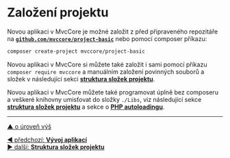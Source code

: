 # Založení projektu

Novou aplikaci v MvcCore je možné založit z před připraveného repozitáře
na [**`github.com/mvccore/project-basic`**](https://github.com/mvccore/project-basic) 
nebo pomocí composer příkazu:
```sh
composer create-project mvccore/project-basic
```

Novou aplikaci v MvcCore si můžete také založit i sami pomocí příkazu `composer require mvccore`
a manuálním založení povinných souborů a složek v následující sekci [**struktura složek projektu**](../structure/README.md).

Novou aplikaci v MvcCore můžete také programovat úplně bez composeru
a veškeré knihovny umisťovat do složky `./Libs`, viz následující sekce [**struktura složek projektu**](../structure/README.md)
a sekce o [**PHP autoloadingu**](../../dispatching/application/app-start.md#php-a-composer-autoloading).

---

[▲ o úroveň výš](../../README.md)

<div class="prev-next">

[◀ předchozí: **Vývoj aplikací**](../../README.md)  
[▶ další: **Struktura složek projektu**](../structure/README.md)

</div>